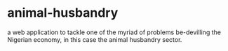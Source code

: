 # animal-husbandry
a web application to tackle one of the myriad of problems be-devilling the Nigerian economy, in this case the animal husbandry sector.
